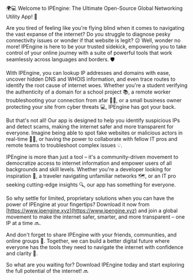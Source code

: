 🌍💻 Welcome to IPEngine: The Ultimate Open-Source Global Networking Utility App! 🚀

Are you tired of feeling like you're flying blind when it comes to navigating the vast expanse of the internet? Do you struggle to diagnose pesky connectivity issues or wonder if that website is legit? 😕 Well, wonder no more! IPEngine is here to be your trusted sidekick, empowering you to take control of your online journey with a suite of powerful tools that work seamlessly across languages and borders. 🛡️

With IPEngine, you can lookup IP addresses and domains with ease, uncover hidden DNS and WHOIS information, and even trace routes to identify the root cause of internet woes. Whether you're a student verifying the authenticity of a domain for a school project 📚, a remote worker troubleshooting your connection from afar 🏃‍♂️, or a small business owner protecting your site from cyber threats 💻, IPEngine has got your back.

But that's not all! Our app is designed to help you identify suspicious IPs and detect scams, making the internet safer and more transparent for everyone. Imagine being able to spot fake websites or malicious actors in real-time 🕵️‍♀️, or having the power to collaborate with fellow IT pros and remote teams to troubleshoot complex issues 💡.

IPEngine is more than just a tool – it's a community-driven movement to democratize access to internet information and empower users of all backgrounds and skill levels. Whether you're a developer looking for inspiration 🌟, a traveler navigating unfamiliar networks 🗺️, or an IT pro seeking cutting-edge insights 🔍, our app has something for everyone.

So why settle for limited, proprietary solutions when you can have the power of IPEngine at your fingertips? Download it now from [https://www.ipengine.xyz](https://www.ipengine.xyz) and join a global movement to make the internet safer, smarter, and more transparent – one IP at a time 🔜.

And don't forget to share IPEngine with your friends, communities, and online groups 🤝. Together, we can build a better digital future where everyone has the tools they need to navigate the internet with confidence and clarity 💪.

So what are you waiting for? Download IPEngine today and start exploring the full potential of the internet! 🔜